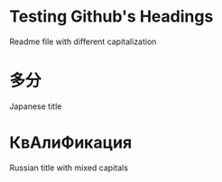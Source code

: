 # Testing Github's Headings

Readme file with different capitalization

# 多分
Japanese title

# КвАлиФикация

Russian title with mixed capitals
